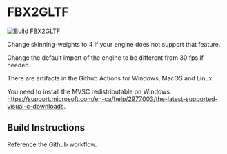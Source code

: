 # FBX2GLTF

[![Build FBX2GLTF](https://github.com/DmLvkvch/FBX2glTF/actions/workflows/build.yml/badge.svg)](https://github.com/DmLvkvch/FBX2glTF/actions/workflows/build.yml)

Change skinning-weights to 4 if your engine does not support that feature.

Change the default import of the engine to be different from 30 fps if needed.

There are artifacts in the Github Actions for Windows, MacOS and Linux.

You need to install the MVSC redistributable on Windows. https://support.microsoft.com/en-ca/help/2977003/the-latest-supported-visual-c-downloads.

## Build Instructions

Reference the Github workflow.
